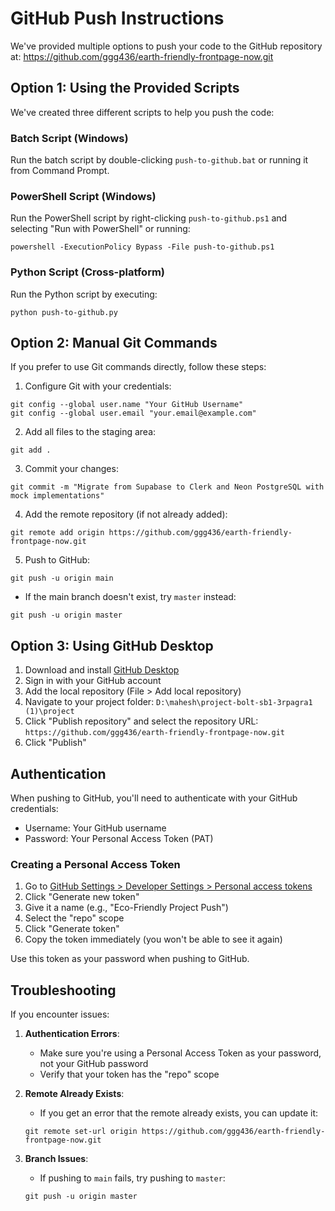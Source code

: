 # GitHub Push Instructions

We've provided multiple options to push your code to the GitHub repository at:
https://github.com/ggg436/earth-friendly-frontpage-now.git

## Option 1: Using the Provided Scripts

We've created three different scripts to help you push the code:

### Batch Script (Windows)
Run the batch script by double-clicking `push-to-github.bat` or running it from Command Prompt.

### PowerShell Script (Windows)
Run the PowerShell script by right-clicking `push-to-github.ps1` and selecting "Run with PowerShell" or running:
```
powershell -ExecutionPolicy Bypass -File push-to-github.ps1
```

### Python Script (Cross-platform)
Run the Python script by executing:
```
python push-to-github.py
```

## Option 2: Manual Git Commands

If you prefer to use Git commands directly, follow these steps:

1. Configure Git with your credentials:
```
git config --global user.name "Your GitHub Username"
git config --global user.email "your.email@example.com"
```

2. Add all files to the staging area:
```
git add .
```

3. Commit your changes:
```
git commit -m "Migrate from Supabase to Clerk and Neon PostgreSQL with mock implementations"
```

4. Add the remote repository (if not already added):
```
git remote add origin https://github.com/ggg436/earth-friendly-frontpage-now.git
```

5. Push to GitHub:
```
git push -u origin main
```
   - If the main branch doesn't exist, try `master` instead:
   ```
   git push -u origin master
   ```

## Option 3: Using GitHub Desktop

1. Download and install [GitHub Desktop](https://desktop.github.com/)
2. Sign in with your GitHub account
3. Add the local repository (File > Add local repository)
4. Navigate to your project folder: `D:\mahesh\project-bolt-sb1-3rpagra1 (1)\project`
5. Click "Publish repository" and select the repository URL: `https://github.com/ggg436/earth-friendly-frontpage-now.git`
6. Click "Publish"

## Authentication

When pushing to GitHub, you'll need to authenticate with your GitHub credentials:

- Username: Your GitHub username
- Password: Your Personal Access Token (PAT)

### Creating a Personal Access Token

1. Go to [GitHub Settings > Developer Settings > Personal access tokens](https://github.com/settings/tokens)
2. Click "Generate new token"
3. Give it a name (e.g., "Eco-Friendly Project Push")
4. Select the "repo" scope
5. Click "Generate token"
6. Copy the token immediately (you won't be able to see it again)

Use this token as your password when pushing to GitHub.

## Troubleshooting

If you encounter issues:

1. **Authentication Errors**:
   - Make sure you're using a Personal Access Token as your password, not your GitHub password
   - Verify that your token has the "repo" scope

2. **Remote Already Exists**:
   - If you get an error that the remote already exists, you can update it:
   ```
   git remote set-url origin https://github.com/ggg436/earth-friendly-frontpage-now.git
   ```

3. **Branch Issues**:
   - If pushing to `main` fails, try pushing to `master`:
   ```
   git push -u origin master
   ``` 